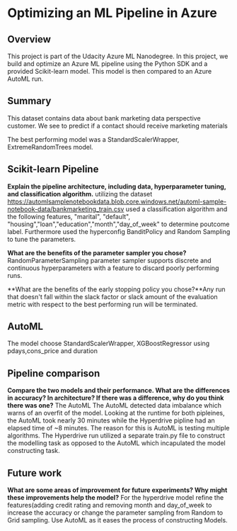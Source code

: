 # Optimizing an ML Pipeline in Azure

## Overview
This project is part of the Udacity Azure ML Nanodegree.
In this project, we build and optimize an Azure ML pipeline using the Python SDK and a provided Scikit-learn model.
This model is then compared to an Azure AutoML run.

## Summary
This dataset contains data about bank marketing data perspective customer. We see to predict if a contact should receive marketing materials

The best performing model was a StandardScalerWrapper, ExtremeRandomTrees model.

## Scikit-learn Pipeline
**Explain the pipeline architecture, including data, hyperparameter tuning, and classification algorithm.**
utilizing the dataset https://automlsamplenotebookdata.blob.core.windows.net/automl-sample-notebook-data/bankmarketing_train.csv used
a classification algorithm and the following features, "marital", "default", "housing","loan","education","month","day_of_week" to determine poutcome label. Furthermore used the hyperconfig BanditPolicy and Random Sampling to tune the parameters. 


**What are the benefits of the parameter sampler you chose?** RandomParameterSampling parameter sampler supports discrete and continuous hyperparameters with a feature to discard poorly performing runs. 

**What are the benefits of the early stopping policy you chose?**Any run that doesn't fall within the slack factor or slack amount of the evaluation metric with respect to the best performing run will be terminated.

## AutoML
The model choose StandardScalerWrapper, XGBoostRegressor using pdays,cons_price and duration

## Pipeline comparison
**Compare the two models and their performance. What are the differences in accuracy? In architecture? If there was a difference, why do you think there was one?**
The AutoML  The AutoML detected data imbalance which warns of an overfit of the model. Looking at the runtime for both pipleines, the AutoML took nearly 30 minutes while the Hyperdrive pipline had an elapsed time of ~8 minutes. The reason for this is AutoML is testing multiple algorithms. The Hyperdrive run utilized a separate train.py file to construct the modelling task as opposed to the AutoML which incapulated the model constructing task.

## Future work
**What are some areas of improvement for future experiments? Why might these improvements help the model?** For the hyperdrive model refine the features(adding credit rating and removing month and day_of_week to increase the accuracy or change the parameter sampling from Random to Grid sampling. Use AutoML as it eases the process of constructing Models.



